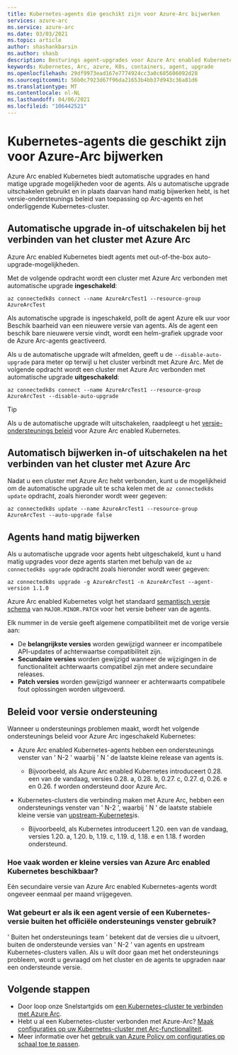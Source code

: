 ```yaml
---
title: Kubernetes-agents die geschikt zijn voor Azure-Arc bijwerken
services: azure-arc
ms.service: azure-arc
ms.date: 03/03/2021
ms.topic: article
author: shashankbarsin
ms.author: shasb
description: Besturings agent-upgrades voor Azure Arc enabled Kubernetes
keywords: Kubernetes, Arc, azure, K8s, containers, agent, upgrade
ms.openlocfilehash: 29df9973ead167e7774924cc3a0c685606092d28
ms.sourcegitcommit: 56b0c7923d67f96da21653b4bb37d943c36a81d6
ms.translationtype: MT
ms.contentlocale: nl-NL
ms.lasthandoff: 04/06/2021
ms.locfileid: "106442521"
---
```

# <a name="upgrading-azure-arc-enabled-kubernetes-agents"></a>Kubernetes-agents die geschikt zijn voor Azure-Arc bijwerken

Azure Arc enabled Kubernetes biedt automatische upgrades en hand matige upgrade mogelijkheden voor de agents. Als u automatische upgrade uitschakelen gebruikt en in plaats daarvan hand matig bijwerken hebt, is het versie-ondersteunings beleid van toepassing op Arc-agents en het onderliggende Kubernetes-cluster.

## <a name="toggle-auto-upgrade-on-or-off-when-connecting-cluster-to-azure-arc"></a>Automatische upgrade in-of uitschakelen bij het verbinden van het cluster met Azure Arc

Azure Arc enabled Kubernetes biedt agents met out-of-the-box auto-upgrade-mogelijkheden.

Met de volgende opdracht wordt een cluster met Azure Arc verbonden met automatische upgrade **ingeschakeld**:

```console
az connectedk8s connect --name AzureArcTest1 --resource-group AzureArcTest
```

Als automatische upgrade is ingeschakeld, pollt de agent Azure elk uur voor Beschik baarheid van een nieuwere versie van agents. Als de agent een beschik bare nieuwere versie vindt, wordt een helm-grafiek upgrade voor de Azure Arc-agents geactiveerd.

Als u de automatische upgrade wilt afmelden, geeft u de `--disable-auto-upgrade` para meter op terwijl u het cluster verbindt met Azure Arc. Met de volgende opdracht wordt een cluster met Azure Arc verbonden met automatische upgrade **uitgeschakeld**:

```console
az connectedk8s connect --name AzureArcTest1 --resource-group AzureArcTest --disable-auto-upgrade
```

> [!TIP]
> Als u de automatische upgrade wilt uitschakelen, raadpleegt u het [versie-ondersteunings beleid](#version-support-policy) voor Azure Arc enabled Kubernetes.

## <a name="toggle-auto-upgrade-onoff-after-connecting-cluster-to-azure-arc"></a>Automatisch bijwerken in-of uitschakelen na het verbinden van het cluster met Azure Arc

Nadat u een cluster met Azure Arc hebt verbonden, kunt u de mogelijkheid om de automatische upgrade uit te scha kelen met de `az connectedk8s update` opdracht, zoals hieronder wordt weer gegeven:

```console
az connectedk8s update --name AzureArcTest1 --resource-group AzureArcTest --auto-upgrade false
```

## <a name="manually-upgrade-agents"></a>Agents hand matig bijwerken

Als u automatische upgrade voor agents hebt uitgeschakeld, kunt u hand matig upgrades voor deze agents starten met behulp van de `az connectedk8s upgrade` opdracht zoals hieronder wordt weer gegeven:

```console
az connectedk8s upgrade -g AzureArcTest1 -n AzureArcTest --agent-version 1.1.0
```

Azure Arc enabled Kubernetes volgt het standaard [semantisch versie schema](https://semver.org/) van `MAJOR.MINOR.PATCH` voor het versie beheer van de agents. 

Elk nummer in de versie geeft algemene compatibiliteit met de vorige versie aan:

* De **belangrijkste versies** worden gewijzigd wanneer er incompatibele API-updates of achterwaartse compatibiliteit zijn.
* **Secundaire versies** worden gewijzigd wanneer de wijzigingen in de functionaliteit achterwaarts compatibel zijn met andere secundaire releases.
* **Patch versies** worden gewijzigd wanneer er achterwaarts compatibele fout oplossingen worden uitgevoerd.

## <a name="version-support-policy"></a>Beleid voor versie ondersteuning

Wanneer u ondersteunings problemen maakt, wordt het volgende ondersteunings beleid voor Azure Arc ingeschakeld Kubernetes:

* Azure Arc enabled Kubernetes-agents hebben een ondersteunings venster van ' N-2 ' waarbij ' N ' de laatste kleine release van agents is. 
  * Bijvoorbeeld, als Azure Arc enabled Kubernetes introduceert 0.28. een van de vandaag, versies 0.28. a, 0.28. b, 0.27. c, 0.27. d, 0.26. e en 0.26. f worden ondersteund door Azure Arc.

* Kubernetes-clusters die verbinding maken met Azure Arc, hebben een ondersteunings venster van ' N-2 ', waarbij ' N ' de laatste stabiele kleine versie van [upstream-Kubernetes](https://github.com/kubernetes/kubernetes/releases)is. 
  * Bijvoorbeeld, als Kubernetes introduceert 1.20. een van de vandaag, versies 1.20. a, 1.20. b, 1.19. c, 1.19. d, 1.18. e en 1.18. f worden ondersteund.

### <a name="how-often-are-minor-version-releases-of-azure-arc-enabled-kubernetes-available"></a>Hoe vaak worden er kleine versies van Azure Arc enabled Kubernetes beschikbaar?

Eén secundaire versie van Azure Arc enabled Kubernetes-agents wordt ongeveer eenmaal per maand vrijgegeven.

### <a name="what-happens-if-im-using-an-agent-version-or-a-kubernetes-version-outside-the-official-support-window"></a>Wat gebeurt er als ik een agent versie of een Kubernetes-versie buiten het officiële ondersteunings venster gebruik?

' Buiten het ondersteunings team ' betekent dat de versies die u uitvoert, buiten de ondersteunde versies van ' N-2 ' van agents en upstream Kubernetes-clusters vallen. Als u wilt door gaan met het ondersteunings probleem, wordt u gevraagd om het cluster en de agents te upgraden naar een ondersteunde versie.

## <a name="next-steps"></a>Volgende stappen

* Door loop onze Snelstartgids om [een Kubernetes-cluster te verbinden met Azure Arc](./quickstart-connect-cluster.md).
* Hebt u al een Kubernetes-cluster verbonden met Azure-Arc? [Maak configuraties op uw Kubernetes-cluster met Arc-functionaliteit](./tutorial-use-gitops-connected-cluster.md).
* Meer informatie over het [gebruik van Azure Policy om configuraties op schaal toe te passen](./use-azure-policy.md).